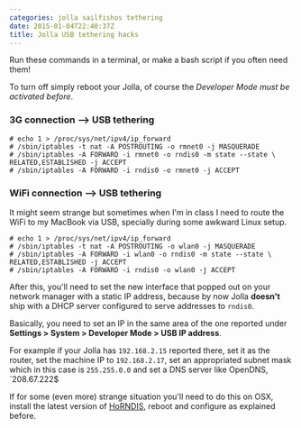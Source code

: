 ```yaml
---
categories: jolla sailfishos tethering
date: 2015-01-04T22:40:37Z
title: Jolla USB tethering hacks
---
```


<!--more-->

Run these commands in a terminal, or make a bash script if you often need them!

To turn off simply reboot your Jolla, of course the *Developer Mode must be activated before*.

### 3G connection —> USB tethering

    # echo 1 > /proc/sys/net/ipv4/ip_forward
    # /sbin/iptables -t nat -A POSTROUTING -o rmnet0 -j MASQUERADE
    # /sbin/iptables -A FORWARD -i rmnet0 -o rndis0 -m state --state \ RELATED,ESTABLISHED -j ACCEPT
    # /sbin/iptables -A FORWARD -i rndis0 -o rmnet0 -j ACCEPT

### WiFi connection —> USB tethering

It might seem strange but sometimes when I'm in class I need to route the WiFi to my MacBook via USB, specially during some awkward Linux setup.

    # echo 1 > /proc/sys/net/ipv4/ip_forward
    # /sbin/iptables -t nat -A POSTROUTING -o wlan0 -j MASQUERADE
    # /sbin/iptables -A FORWARD -i wlan0 -o rndis0 -m state --state \ RELATED,ESTABLISHED -j ACCEPT
    # /sbin/iptables -A FORWARD -i rndis0 -o wlan0 -j ACCEPT

After this, you'll need to set the new interface that popped out on your network manager with a static IP address, because by now Jolla **doesn't** ship with a DHCP server configured to serve addresses to `rndis0`.

Basically, you need to set an IP in the same area of the one reported under **Settings > System > Developer Mode > USB IP address**.

For example if your Jolla has `192.168.2.15` reported there, set it as the router, set the machine IP to `192.168.2.17`, set an appropriated subnet mask which in this case is `255.255.0.0` and set a DNS server like OpenDNS, `208.67.222$

If for some (even more) strange situation you'll need to do this on OSX, install the latest version of [HoRNDIS](http://joshuawise.com/horndis#available_versions), reboot and configure as explained before.
